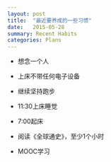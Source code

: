 ```yaml
---
layout: post
title:  "最近要养成的一些习惯"
date:   2015-05-28
summary: Recent Habits
categories: Plans
---
```


- 想念一个人

- 上床不带任何电子设备

- 继续坚持跑步

- 11:30上床睡觉

- 7:00起床

- 阅读《全球通史》，至少1个小时

- MOOC学习
